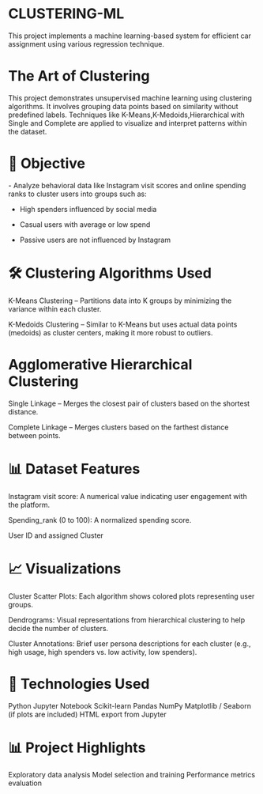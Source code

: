 # CLUSTERING-ML
This project implements a machine learning-based system for efficient car assignment using various regression technique.

<h1>The Art of Clustering</h1>
This project demonstrates unsupervised machine learning using clustering algorithms. It involves grouping data points based on similarity without predefined labels. Techniques like K-Means,K-Medoids,Hierarchical with Single and Complete are applied to visualize and interpret patterns within the dataset.

<h1>🧠 Objective</h1>
- Analyze behavioral data like Instagram visit scores and online spending ranks to cluster users into groups such as:

- High spenders influenced by social media

- Casual users with average or low spend

- Passive users are not influenced by Instagram

<h1>🛠️ Clustering Algorithms Used</h1>

K-Means Clustering – Partitions data into K groups by minimizing the variance within each cluster.

K-Medoids Clustering – Similar to K-Means but uses actual data points (medoids) as cluster centers, making it more robust to outliers.

<h1>Agglomerative Hierarchical Clustering</h1>

Single Linkage – Merges the closest pair of clusters based on the shortest distance.

Complete Linkage – Merges clusters based on the farthest distance between points.

<h1>📊 Dataset Features</h1>

Instagram visit score: A numerical value indicating user engagement with the platform.

Spending_rank (0 to 100): A normalized spending score.

User ID and assigned Cluster

<h1>📈 Visualizations</h1>

Cluster Scatter Plots: Each algorithm shows colored plots representing user groups.

Dendrograms: Visual representations from hierarchical clustering to help decide the number of clusters.

Cluster Annotations: Brief user persona descriptions for each cluster (e.g., high usage, high spenders vs. low activity, low spenders).

<h1>🧠 Technologies Used</h1>

Python
Jupyter Notebook
Scikit-learn
Pandas
NumPy
Matplotlib / Seaborn (if plots are included)
HTML export from Jupyter

<h1>📊 Project Highlights</h1>
Exploratory data analysis
Model selection and training
Performance metrics evaluation
